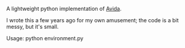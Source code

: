 A lightweight python implementation of [Avida](https://en.wikipedia.org/wiki/Avida).

I wrote this a few years ago for my own amusement; the code is a bit messy, but it's small.

Usage: python environment.py
